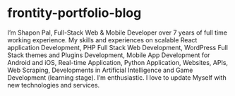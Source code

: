 # frontity-portfolio-blog
I’m Shapon Pal, Full-Stack Web &amp; Mobile Developer over 7 years of full time working experience.  My skills and experiences on scalable React application Development, PHP Full Stack Web Development, WordPress Full Stack themes and Plugins Development, Mobile App Development for Android and iOS, Real-time Application, Python Application, Websites, APIs, Web Scraping, Developments in Artificial Intelligence and Game Development (learning stage).  I’m enthusiastic. I love to update Myself with new technologies and services.
